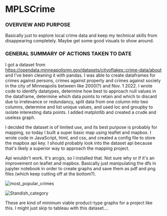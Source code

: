 # MPLSCrime

### OVERVIEW AND PURPOSE
Basically just to explore local crime data and keep my technical skills from disappearing completely. Maybe get some good visuals to show around.

### GENERAL SUMMARY OF ACTIONS TAKEN TO DATE
I got a dataset from https://opendata.minneapolismn.gov/datasets/cityoflakes::crime-data/about and I've been cleaning it with pandas. I was able to create dataframes for crimes against persons, crimes against property and crimes against society in the city of Minneapolis between like 2000(?) and Nov. 1 2022. I wrote code to identify datatypes, determine how best to approach null values in the dataframe, determine which data points to retain and which to discard due to irrelevance or redundancy, split data from one column into two columns, determine and list unique values, and used loc and groupby to isolate interesting data points. I added matplotlib and created a crude and useless graph.

I decided the dataset is of limited use, and its best purpose is probably for mapping, so today I built a super basic map using leaflet and mapbox. I wrote code in JavaScript, html, and css, and created a config file to store the mapbox api key. I should probably look into the dataset api because that's likely a superior way to approach the mapping project. 

Api wouldn't work. It's arcgis, so I installed that. Not sure why or if it's an improvement on leaflet and mapbox. Basically just manipulating the dfs in jupyter notebook in order to create graphs and save them as pdf and png files (which keep cutting off at the bottom?).

![most_popular_crimes](https://user-images.githubusercontent.com/4724180/203871725-de468326-b13d-4334-a696-b717ddad37ab.png)

![Standish_category](https://user-images.githubusercontent.com/4724180/203871780-3ea1e673-7b4f-47bd-b8b6-7b9549b4eb45.png)

These are kind of minimum viable product-type graphs for a project like this. I might just skip to tableau with this dataset....
